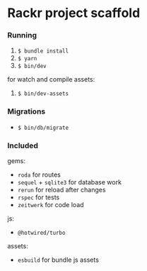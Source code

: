# Rackr project scaffold

### Running

1. `$ bundle install`
2. `$ yarn`
3. `$ bin/dev`

for watch and compile assets:
1. `$ bin/dev-assets`

### Migrations

- `$ bin/db/migrate`

### Included

gems:
- `roda` for routes
- `sequel` + `sqlite3` for database work
- `rerun` for reload after changes
- `rspec` for tests
- `zeitwerk` for code load

js:
- `@hotwired/turbo`

assets:
- `esbuild` for bundle js assets
